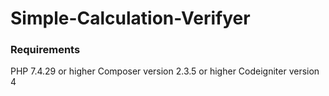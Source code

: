 # Simple-Calculation-Verifyer

### Requirements

PHP 7.4.29 or higher
Composer version 2.3.5 or higher
Codeigniter version 4
